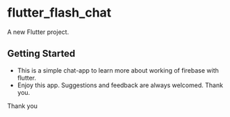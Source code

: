 # flutter_flash_chat

A new Flutter project.

## Getting Started

- This is a simple chat-app to learn more about working of firebase with flutter. 
- Enjoy this app. Suggestions and feedback are always welcomed. Thank you.

Thank you

